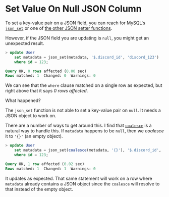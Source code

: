 # Set Value On Null JSON Column

To set a key-value pair on a JSON field, you can reach for
[MySQL's `json_set`](https://dev.mysql.com/doc/refman/8.0/en/json-modification-functions.html#function_json-set)
or one of [the other JSON setter
functions](https://dev.mysql.com/doc/refman/8.0/en/json-modification-functions.html).

However, if the JSON field you are updating is `null`, you might get an
unexpected result.

```sql
> update User
    set metadata = json_set(metadata, '$.discord_id', 'discord_123')
    where id = 123;

Query OK, 0 rows affected (0.00 sec)
Rows matched: 1  Changed: 0  Warnings: 0
```

We can see that the `where` clause matched on a single row as expected, but
right above that it says _0 rows affected_.

What happened?

The `json_set` function is not able to set a key-value pair on `null`. It needs
a JSON object to work on.

There are a number of ways to get around this. I find that
[`coalesce`](https://dev.mysql.com/doc/refman/8.0/en/comparison-operators.html#function_coalesce)
is a natural way to handle this. If `metadata` happens to be `null`, then we
_coalesce_ it to `'{}'` (an empty object).

```sql
> update User
    set metadata = json_set(coalesce(metadata, '{}'), '$.discord_id', 'discord_123')
    where id = 123;

Query OK, 1 row affected (0.02 sec)
Rows matched: 1  Changed: 1  Warnings: 0
```

It updates as expected. That same statement will work on a row where `metadata`
already contains a JSON object since the `coalesce` will resolve to that
instead of the empty object.
